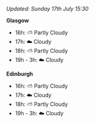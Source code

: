 *Updated: Sunday 17th July 15:30*

**Glasgow**

* 16h: :partly_sunny: Partly Cloudy
* 17h: :cloud: Cloudy
* 18h: :partly_sunny: Partly Cloudy
* 19h - 3h: :cloud: Cloudy

**Edinburgh**

* 16h: :partly_sunny: Partly Cloudy
* 17h: :cloud: Cloudy
* 18h: :partly_sunny: Partly Cloudy
* 19h - 3h: :cloud: Cloudy
